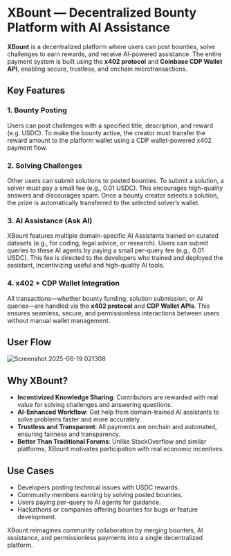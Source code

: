 # XBount — Decentralized Bounty Platform with AI Assistance

**XBount** is a decentralized platform where users can post bounties, solve challenges to earn rewards, and receive AI-powered assistance. The entire payment system is built using the **x402 protocol** and **Coinbase CDP Wallet API**, enabling secure, trustless, and onchain microtransactions.

## Key Features

### 1. Bounty Posting
Users can post challenges with a specified title, description, and reward (e.g. USDC). To make the bounty active, the creator must transfer the reward amount to the platform wallet using a CDP wallet-powered x402 payment flow.

### 2. Solving Challenges
Other users can submit solutions to posted bounties. To submit a solution, a solver must pay a small fee (e.g., 0.01 USDC). This encourages high-quality answers and discourages spam. Once a bounty creator selects a solution, the prize is automatically transferred to the selected solver’s wallet.

### 3. AI Assistance (Ask AI)
XBount features multiple domain-specific AI Assistants trained on curated datasets (e.g., for coding, legal advice, or research). Users can submit queries to these AI agents by paying a small per-query fee (e.g., 0.01 USDC). This fee is directed to the developers who trained and deployed the assistant, incentivizing useful and high-quality AI tools.

### 4. x402 + CDP Wallet Integration
All transactions—whether bounty funding, solution submission, or AI queries—are handled via the **x402 protocol** and **CDP Wallet APIs**. This ensures seamless, secure, and permissionless interactions between users without manual wallet management.

## User Flow
![Screenshot 2025-06-19 021308](https://github.com/user-attachments/assets/1a45623e-956a-4b97-b24b-fbbf1a1e79de)


## Why XBount?

- **Incentivized Knowledge Sharing**: Contributors are rewarded with real value for solving challenges and answering questions.
- **AI-Enhanced Workflow**: Get help from domain-trained AI assistants to solve problems faster and more accurately.
- **Trustless and Transparent**: All payments are onchain and automated, ensuring fairness and transparency.
- **Better Than Traditional Forums**: Unlike StackOverflow and similar platforms, XBount motivates participation with real economic incentives.

## Use Cases

- Developers posting technical issues with USDC rewards.
- Community members earning by solving posted bounties.
- Users paying per-query to AI agents for guidance.
- Hackathons or companies offering bounties for bugs or feature development.

XBount reimagines community collaboration by merging bounties, AI assistance, and permissionless payments into a single decentralized platform.
